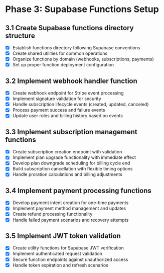 # Phase 3: Supabase Functions Setup

## 3.1 Create Supabase functions directory structure
- [X] Establish functions directory following Supabase conventions
- [X] Create shared utilities for common operations
- [X] Organize functions by domain (webhooks, subscriptions, payments)
- [X] Set up proper function deployment configuration

## 3.2 Implement webhook handler function
- [X] Create webhook endpoint for Stripe event processing
- [X] Implement signature validation for security
- [X] Handle subscription lifecycle events (created, updated, canceled)
- [X] Process payment success and failure events
- [X] Update user roles and billing history based on events

## 3.3 Implement subscription management functions
- [X] Create subscription creation endpoint with validation
- [X] Implement plan upgrade functionality with immediate effect
- [X] Develop plan downgrade scheduling for billing cycle end
- [X] Build subscription cancellation with flexible timing options
- [X] Handle proration calculations and billing adjustments

## 3.4 Implement payment processing functions
- [X] Develop payment intent creation for one-time payments
- [X] Implement payment method management and updates
- [X] Create refund processing functionality
- [X] Handle failed payment scenarios and recovery attempts

## 3.5 Implement JWT token validation
- [X] Create utility functions for Supabase JWT verification
- [X] Implement authenticated request validation
- [X] Secure function endpoints against unauthorized access
- [X] Handle token expiration and refresh scenarios